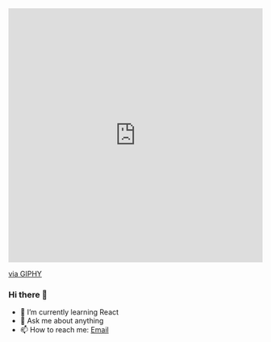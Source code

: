 <div style="width:100%;height:0;padding-bottom:100%;position:relative;"><iframe src="https://giphy.com/embed/436hhtZJQAT86nomhG" width="100%" height="100%" style="position:absolute" frameBorder="0" class="giphy-embed" allowFullScreen></iframe></div><p><a href="https://giphy.com/gifs/Veeam-developing-programing-veeam-436hhtZJQAT86nomhG">via GIPHY</a></p>

### Hi there 👋

- 🌱 I’m currently learning React
- 💬 Ask me about anything
- 📫 How to reach me: [Email](ismail.m0@proton.me)
